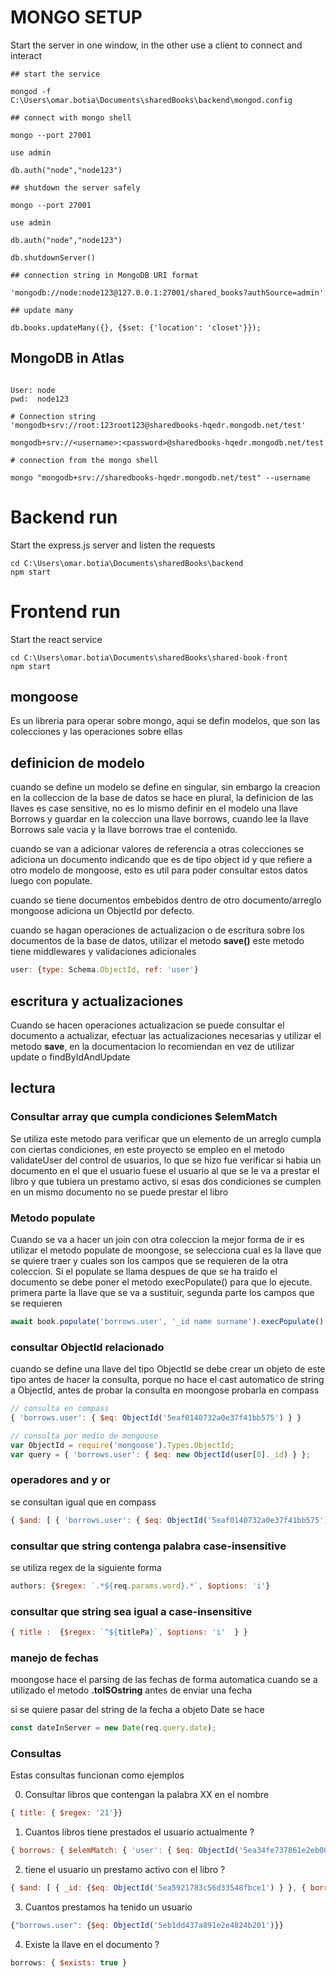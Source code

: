 # MONGO SETUP
Start the server in one window, in the other use a client to connect and interact

```shell
## start the service 

mongod -f C:\Users\omar.botia\Documents\sharedBooks\backend\mongod.config

## connect with mongo shell

mongo --port 27001

use admin

db.auth("node","node123")

## shutdown the server safely

mongo --port 27001

use admin

db.auth("node","node123")

db.shutdownServer()

## connection string in MongoDB URI format

'mongodb://node:node123@127.0.0.1:27001/shared_books?authSource=admin'

## update many 

db.books.updateMany({}, {$set: {'location': 'closet'}});
```

## MongoDB in Atlas

```shell

User: node
pwd:  node123

# Connection string 
'mongodb+srv://root:123root123@sharedbooks-hqedr.mongodb.net/test' 

mongodb+srv://<username>:<password>@sharedbooks-hqedr.mongodb.net/test

# connection from the mongo shell 

mongo "mongodb+srv://sharedbooks-hqedr.mongodb.net/test" --username 

```

# Backend run

Start the express.js server and listen the requests

```shell
cd C:\Users\omar.botia\Documents\sharedBooks\backend
npm start

```

# Frontend run

Start the react service 

```shell
cd C:\Users\omar.botia\Documents\sharedBooks\shared-book-front
npm start

```

## mongoose 

Es un libreria para operar sobre mongo, aqui se defin modelos, que son las colecciones y las operaciones sobre ellas

## definicion de modelo

cuando se define un modelo se define en singular, sin embargo la creacion en la colleccion de la base de datos se hace en plural, la definicion de las llaves es case sensitive, no es lo mismo definir en el modelo una llave Borrows y guardar en la coleccion una llave borrows, cuando lee la llave Borrows sale vacia y la llave borrows trae el contenido.

cuando se van a adicionar valores de referencia a otras colecciones se adiciona un documento indicando que es de tipo object id y que refiere a otro modelo de mongoose, esto es util para poder consultar estos datos luego con populate.

cuando se tiene documentos embebidos dentro de otro documento/arreglo mongoose adiciona un ObjectId por defecto.

cuando se hagan operaciones de actualizacion o de escritura sobre los documentos de la base de datos, utilizar el metodo **save()** este metodo tiene middlewares y validaciones adicionales

```javascript
user: {type: Schema.ObjectId, ref: 'user'}
```

## escritura y actualizaciones 

Cuando se hacen operaciones actualizacion se puede consultar el documento a actualizar, efectuar las actualizaciones necesarias y utilizar el metodo **save**, en la documentacion lo recomiendan en vez de utilizar update o findByIdAndUpdate

## lectura

### Consultar array que cumpla condiciones $elemMatch

Se utiliza este metodo para verificar que un elemento de un arreglo cumpla con ciertas condiciones, en este proyecto se empleo en el metodo validateUser del control de usuarios, lo que se hizo fue verificar si habia un documento en el que el usuario fuese el usuario al que se le va a prestar el libro y que tubiera un prestamo activo, si esas dos condiciones se cumplen en un mismo documento no se puede prestar el libro

### Metodo populate

Cuando se va a hacer un join con otra coleccion la mejor forma de ir es utilizar el metodo populate de moongose, se selecciona cual es la llave que se quiere traer y cuales son los campos que se requieren de la otra coleccion. Si el populate se llama despues de que se ha traido el documento se debe poner el metodo execPopulate() para que lo ejecute. primera parte la llave que se va a sustituir, segunda parte los campos que se requieren

```javascript
await book.populate('borrows.user', '_id name surname').execPopulate();
```

### consultar ObjectId relacionado

cuando se define una llave del tipo ObjectId se debe crear un objeto de este tipo antes de hacer la consulta, porque no hace el cast automatico de string a ObjectId, antes de probar la consulta en moongose probarla en compass

```javascript
// consulta en compass 
{ 'borrows.user': { $eq: ObjectId('5eaf0140732a0e37f41bb575') } }

// consulta por medio de mongoose
var ObjectId = require('mongoose').Types.ObjectId; 
var query = { 'borrows.user': { $eq: new ObjectId(user[0]._id) } }; 
```

### operadores and y or 

se consultan igual que en compass

```javascript
{ $and: [ { 'borrows.user': { $eq: ObjectId('5eaf0140732a0e37f41bb575') } }, { 'borrows.activeBorrow': true }] }
```

### consultar que string contenga palabra case-insensitive

se utiliza regex de la siguiente forma 

```javascript
authors: {$regex: `.*${req.params.word}.*`, $options: 'i'}
```

### consultar que string sea igual a case-insensitive

```javascript
{ title :  {$regex: `^${titlePa}`, $options: 'i'  } }
```

### manejo de fechas 

moongose hace el parsing de las fechas de forma automatica cuando se a utilizado el metodo **.toISOstring** antes de enviar una fecha

si se quiere pasar del string de la fecha a objeto Date se hace 

```javascript
const dateInServer = new Date(req.query.date);
```

### Consultas 

Estas consultas funcionan como ejemplos

0. Consultar libros que contengan la palabra XX en el nombre 
```javascript
{ title: { $regex: '21'}}
```
1. Cuantos libros tiene prestados el usuario actualmente ?

```javascript
{ borrows: { $elemMatch: { 'user': { $eq: ObjectId('5ea34fe737861e2eb00353e9') } ,  'activeBorrow': true } } }
```

2. tiene el usuario un prestamo activo con el libro ?

```javascript
{ $and: [ { _id: {$eq: ObjectId('5ea5921783c56d33548fbce1') } }, { borrows: { $elemMatch: { user: { $eq: ObjectId('5ea34fe737861e2eb00353e9') }, activeBorrow: true } } } ] } 
```

3. Cuantos prestamos ha tenido un usuario
```javascript
{"borrows.user": {$eq: ObjectId('5eb1dd437a891e2e4824b201')}}
```

4. Existe la llave en el documento ? 
```javascript
borrows: { $exists: true } 
```